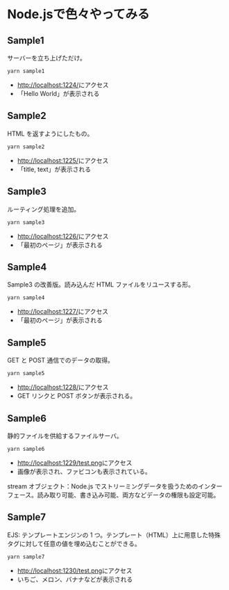 # Node.jsで色々やってみる

## Sample1

サーバーを立ち上げただけ。

```
yarn sample1
```

- [http://localhost:1224/](http://localhost:1224/)にアクセス
- 「Hello World」が表示される

## Sample2

HTML を返すようにしたもの。

```
yarn sample2
```

- [http://localhost:1225/](http://localhost:1225/)にアクセス
- 「title, text」が表示される

## Sample3

ルーティング処理を追加。

```
yarn sample3
```

- [http://localhost:1226/](http://localhost:1226/)にアクセス
- 「最初のページ」が表示される

## Sample4

Sample3 の改善版。読み込んだ HTML ファイルをリユースする形。

```
yarn sample4
```

- [http://localhost:1227/](http://localhost:1227/)にアクセス
- 「最初のページ」が表示される

## Sample5

GET と POST 通信でのデータの取得。

```
yarn sample5
```

- [http://localhost:1228/](http://localhost:1228/)にアクセス
- GET リンクと POST ボタンが表示される。

## Sample6

静的ファイルを供給するファイルサーバ。

```
yarn sample6
```

- [http://localhost:1229/test.png](http://localhost:1229/test.png)にアクセス
- 画像が表示され、ファビコンも表示されている。

stream オブジェクト：Node.js でストリーミングデータを扱うためのインターフェース。読み取り可能、書き込み可能、両方などデータの権限も設定可能。

## Sample7

EJS: テンプレートエンジンの 1 つ。テンプレート（HTML）上に用意した特殊タグに対して任意の値を埋め込むことができる。

```
yarn sample7
```
- [http://localhost:1230/test.png](http://localhost:1230/test.png)にアクセス
- いちご、メロン、バナナなどが表示される
